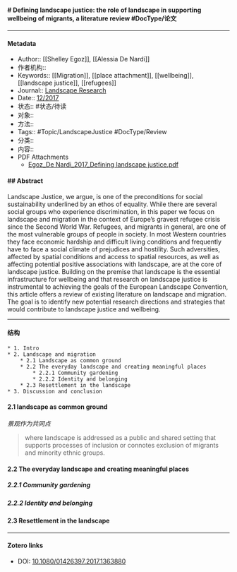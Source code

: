 #### # Defining landscape justice: the role of landscape in supporting wellbeing of migrants, a literature review  #DocType/论文

***
#### Metadata
- Author:: [[Shelley Egoz]], [[Alessia De Nardi]]
- 作者机构:: 
- Keywords:: [[Migration]], [[place attachment]], [[wellbeing]], [[landscape justice]], [[refugees]]
- Journal:: [Landscape Research](landscape-research.md)
- Date:: [12/2017](12/2017)
- 状态:: #状态/待读 
- 对象:: 
- 方法:: 
- Tags:: #Topic/LandscapeJustice #DocType/Review 
- 分类:: 
- 内容:: 
- PDF Attachments
	- [Egoz_De Nardi_2017_Defining landscape justice.pdf](zotero://open-pdf/library/items/MTY9EUBZ)

#### ## Abstract

Landscape Justice, we argue, is one of the preconditions for social sustainability underlined by an ethos of equality. While there are several social groups who experience discrimination, in this paper we focus on landscape and migration in the context of Europe’s gravest refugee crisis since the Second World War. Refugees, and migrants in general, are one of the most vulnerable groups of people in society. In most Western countries they face economic hardship and difficult living conditions and frequently have to face a social climate of prejudices and hostility. Such adversities, affected by spatial conditions and access to spatial resources, as well as affecting potential positive associations with landscape, are at the core of landscape justice. Building on the premise that landscape is the essential infrastructure for wellbeing and that research on landscape justice is instrumental to achieving the goals of the European Landscape Convention, this article offers a review of existing literature on landscape and migration. The goal is to identify new potential research directions and strategies that would contribute to landscape justice and wellbeing.

***
#### 结构
	* 1. Intro
	* 2. Landscape and migration
		* 2.1 Landscape as common ground
		* 2.2 The everyday landscape and creating meaningful places
			* 2.2.1 Community gardening
			* 2.2.2 Identity and belonging
		* 2.3 Resettlement in the landscape
	* 3. Discussion and conclusion

#### 2.1 landscape as common ground 
*景观作为共同点*
> where landscape is addressed as a public and shared setting that supports processes of inclusion or connotes exclusion of migrants and minority ethnic groups.
> 
#### 2.2 The everyday landscape and creating meaningful places
##### 2.2.1 Community gardening
##### 2.2.2 Identity and belonging

#### 2.3 Resettlement in the landscape


***
#### Zotero links
* DOI: [10.1080/01426397.2017.1363880](https://doi.org/10.1080/01426397.2017.1363880)

